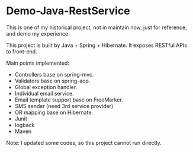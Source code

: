 # Demo-Java-RestService

This is one of my historical project, not in maintain now, just for reference, and demo my experience.

This project is built by Java + Spring + Hibernate. It exposes RESTful APIs to front-end.

Main points implemented:
* Controllers base on spring-mvc.
* Validators base on spring-aop.
* Global exception handler.
* Individual email service.
* Email template support base on FreeMarker.
* SMS sender (need 3rd service provider)
* OR mapping base on Hibernate.
* Junit
* logback
* Maven

Note: I updated some codes, so this project cannot run directly.
